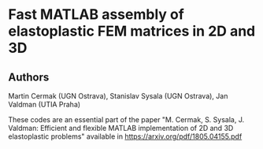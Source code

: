# Fast MATLAB assembly of elastoplastic FEM matrices in 2D and 3D
## Authors
Martin Cermak (UGN Ostrava), Stanislav Sysala (UGN Ostrava), Jan Valdman (UTIA Praha) 

These codes are an essential part of the paper "M. Cermak, S. Sysala, J. Valdman: Efficient and flexible MATLAB implementation of 2D and 3D elastoplastic problems" available in https://arxiv.org/pdf/1805.04155.pdf
